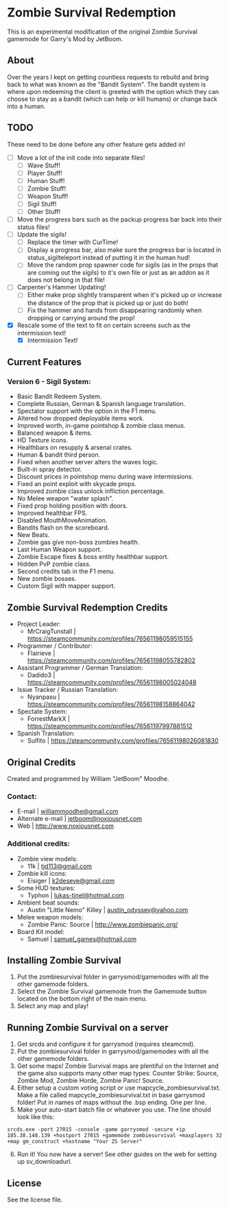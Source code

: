 # Zombie Survival Redemption

This is an experimental modification of the original Zombie Survival gamemode for Garry's Mod by JetBoom.

## About

Over the years I kept on getting countless requests to rebuild and bring
back to what was known as the "Bandit System".
The bandit system is where upon redeeming the client is greeted
with the option which they can choose to stay as
a bandit (which can help or kill humans) or change back into a human.

## TODO

These need to be done before any other feature gets added in!

- [ ] Move a lot of the init code into separate files!
  - [ ] Wave Stuff!
  - [ ] Player Stuff!
  - [ ] Human Stuff!
  - [ ] Zombie Stuff!
  - [ ] Weapon Stuff!
  - [ ] Sigil Stuff!
  - [ ] Other Stuff!
- [ ] Move the progress bars such as the packup progress bar back into their status files!
- [ ] Update the sigils!
  - [ ] Replace the timer with CurTime!
  - [ ] Display a progress bar, also make sure the progress bar is located in status_sigilteleport instead of putting it in the human hud!
  - [ ] Move the random prop spawner code for sigils (as in the props that are coming out the sigils) to it's own file or just as an addon as it does not belong in that file!
- [ ] Carpenter's Hammer Updating!
  - [ ] Either make prop slightly transparent when it's picked up or increase the distance of the prop that is picked up or just do both!
  - [ ] Fix the hammer and hands from disappearing randomly when dropping or carrying around the prop!
- [x] Rescale some of the text to fit on certain screens such as the intermission text!
  - [x] Intermission Text!

## Current Features

### Version 6 - Sigil System:

- Basic Bandit Redeem System.
- Complete Russian, German & Spanish language translation.
- Spectator support with the option in the F1 menu.
- Altered how dropped deployable items work.
- Improved worth, in-game pointshop & zombie class menus.
- Balanced weapon & items.
- HD Texture icons.
- Healthbars on resupply & arsenal crates.
- Human & bandit third person.
- Fixed when another server alters the waves logic.
- Built-in spray detector.
- Discount prices in pointshop menu during wave intermissions.
- Fixed an point exploit with skycade props.
- Improved zombie class unlock infliction percentage.
- No Melee weapon "water splash".
- Fixed prop holding position with doors.
- Improved healthbar FPS.
- Disabled MouthMoveAnimation.
- Bandits flash on the scoreboard.
- New Beats.
- Zombie gas give non-boss zombies health.
- Last Human Weapon support.
- Zombie Escape fixes & boss entity healthbar support.
- Hidden PvP zombie class.
- Second credits tab in the F1 menu.
- New zombie bosses.
- Custom Sigil with mapper support.


## Zombie Survival Redemption Credits

- Project Leader:
  - MrCraigTunstall | https://steamcommunity.com/profiles/76561198059515155
- Programmer / Contributor:
  - Flairieve | https://steamcommunity.com/profiles/76561198055782802
- Assistant Programmer / German Translation:
  - Dadido3 | https://steamcommunity.com/profiles/76561198005024048
- Issue Tracker / Russian Translation:
  - Nyanpasu | https://steamcommunity.com/profiles/76561198158864042
- Spectate System:
  - ForrestMarkX | https://steamcommunity.com/profiles/76561197997881512
- Spanish Translation:
  - Sulfito | https://steamcommunity.com/profiles/76561198026081830

## Original Credits

Created and programmed by William "JetBoom" Moodhe.

### Contact:
- E-mail | williammoodhe@gmail.com
- Alternate e-mail | jetboom@noxiousnet.com
- Web | http://www.noxiousnet.com

### Additional credits:

- Zombie view models:
  - 11k | tjd113@gmail.com
- Zombie kill icons:
  - Eisiger | k2deseve@gmail.com
- Some HUD textures:
  - Typhon | lukas-tinel@hotmail.com
- Ambient beat sounds:
  - Austin "Little Nemo" Killey | austin_odyssey@yahoo.com
- Melee weapon models:
  - Zombie Panic: Source | http://www.zombiepanic.org/
- Board Kit model:
  - Samuel | samuel_games@hotmail.com

## Installing Zombie Survival

1. Put the zombiesurvival folder in garrysmod/gamemodes with all the other gamemode folders.
2. Select the Zombie Survival gamemode from the Gamemode button located on the bottom right of the main menu.
3. Select any map and play!


## Running Zombie Survival on a server

1. Get srcds and configure it for garrysmod (requires steamcmd).
2. Put the zombiesurvival folder in garrysmod/gamemodes with all the other gamemode folders.
3. Get some maps! Zombie Survival maps are plentiful on the Internet and the game also supports many other map types: Counter Strike: Source, Zombie Mod, Zombie Horde, Zombie Panic! Source.
4. Either setup a custom voting script or use mapcycle_zombiesurvival.txt. Make a file called mapcycle_zombiesurvival.txt in base garrysmod folder! Put in names of maps without the .bsp ending. One per line.
5. Make your auto-start batch file or whatever you use. The line should look like this:
```
srcds.exe -port 27015 -console -game garrysmod -secure +ip 185.38.148.139 +hostport 27015 +gamemode zombiesurvival +maxplayers 32 +map gm_construct +hostname "Your ZS Server"
```
6. Run it! You now have a server! See other guides on the web for setting up sv_downloadurl.

## License

See the license file.
